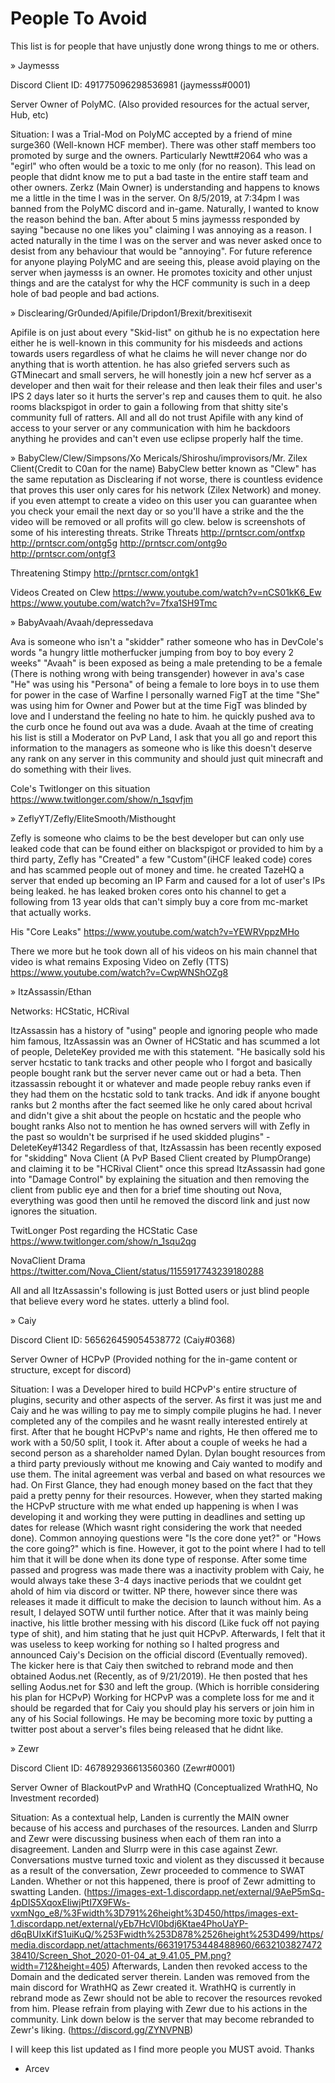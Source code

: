 # People To Avoid
This list is for people that have unjustly done wrong things to me or others.

» Jaymesss 

  Discord Client ID: 491775096298536981 (jaymesss#0001)

  Server Owner of PolyMC. (Also provided resources for the actual server, Hub, etc)

  Situation:
    I was a Trial-Mod on PolyMC accepted by a friend of mine surge360 (Well-known HCF member). There was other staff members too promoted
  by surge and the owners. Particularly Newtt#2064 who was a "egirl" who often would be a toxic to me only (for no reason). This lead on people
  that didnt know me to put a bad taste in the entire staff team and other owners. Zerkz (Main Owner) is understanding and happens to knows me a little in the time I was in the server.
  On 8/5/2019, at 7:34pm I was banned from the PolyMC discord and in-game. Naturally, I wanted to know the reason behind the ban. After about 5 mins jaymesss responded by
  saying "because no one likes you" claiming I was annoying as a reason. I acted naturally in the time I was on the server and was never asked once to desist from any behaviour
  that would be "annoying". For future reference for anyone playing PolyMC and are seeing this, please avoid playing on the server when jaymesss is an owner.
  He promotes toxicity and other unjust things and are the catalyst for why the HCF community is such in a deep hole of bad people and bad actions.
  
» Disclearing/Gr0unded/Apifile/Dripdon1/Brexit/brexitisexit

Apifile is on just about every "Skid-list" on github he is no expectation here either he is well-known in this community for his misdeeds and actions towards users regardless of what he claims he will never change nor do anything that is worth attention. he has also griefed servers such as GTMinecart and small servers, he will honestly join a new hcf server as a developer and then wait for their release and then leak their files and user's IPS 2 days later so it hurts the server's rep and causes them to quit. he also rooms blackspigot in order to gain a following from that shitty site's community full of ratters.
All and all do not trust Apifile with any kind of access to your server or any communication with him he backdoors anything he provides and can't even use eclipse properly half the time.

» BabyClew/Clew/Simpsons/Xo Mericals/Shiroshu/improvisors/Mr. Zilex Client(Credit to C0an for the name)
BabyClew better known as "Clew" has the same reputation as Disclearing if not worse, there is countless evidence that proves this user only cares for his network (Zilex Network) and money. if you even attempt to create a video on this user you can guarantee when you check your email the next day or so you'll have a strike and the the video will be removed or all profits will go clew. below is screenshots of some of his interesting threats.
Strike Threats http://prntscr.com/ontfxp http://prntscr.com/ontg5g http://prntscr.com/ontg9o http://prntscr.com/ontgf3

Threatening Stimpy http://prntscr.com/ontgk1

Videos Created on Clew https://www.youtube.com/watch?v=nCS01kK6_Ew https://www.youtube.com/watch?v=7fxa1SH9Tmc


» BabyAvaah/Avaah/depressedava

Ava is someone who isn't a "skidder" rather someone who has in DevCole's words "a hungry little motherfucker jumping from boy to boy every 2 weeks" "Avaah" is been exposed as being a male pretending to be a female (There is nothing wrong with being transgender) however in ava's case "He" was using his "Persona" of being a female to lore boys in to use them for power in the case of Warfine I personally warned FigT at the time "She" was using him for Owner and Power but at the time FigT was blinded by love and I understand the feeling no hate to him. he quickly pushed ava to the curb once he found out ava was a dude.
Avaah at the time of creating his list is still a Moderator on PvP Land, I ask that you all go and report this information to the managers as someone who is like this doesn't deserve any rank on any server in this community and should just quit minecraft and do something with their lives.

Cole's Twitlonger on this situation https://www.twitlonger.com/show/n_1sqvfjm


» ZeflyYT/Zefly/EliteSmooth/Misthought

Zefly is someone who claims to be the best developer but can only use leaked code that can be found either on blackspigot or provided to him by a third party, Zefly has "Created" a few "Custom"(iHCF leaked code) cores and has scammed people out of money and time. he created TazeHQ a server that ended up becoming an IP Farm and caused for a lot of user's IPs being leaked. he has leaked broken cores onto his channel to get a following from 13 year olds that can't simply buy a core from mc-market that actually works.

His "Core Leaks" https://www.youtube.com/watch?v=YEWRVppzMHo

There we more but he took down all of his videos on his main channel that video is what remains
Exposing Video on Zefly (TTS) https://www.youtube.com/watch?v=CwpWNShOZg8


» ItzAssassin/Ethan

Networks: HCStatic, HCRival

ItzAssassin has a history of "using" people and ignoring people who made him famous, ItzAssassin was an Owner of HCStatic and has scummed a lot of people, DeleteKey provided me with this statement.
"He basically sold his server hcstatic to tank tracks and other people who I forgot and basically people bought rank but the server never came out or had a beta. Then itzassassin rebought it or whatever and made people rebuy ranks even if they had them on the hcstatic sold to tank tracks. And idk if anyone bought ranks but 2 months after the fact seemed like he only cared about hcrival and didn't give a shit about the people on hcstatic and the people who bought ranks Also not to mention he has owned servers will with Zefly in the past so wouldn't be surprised if he used skidded plugins" - DeleteKey#1342
Regardless of that, ItzAssassin has been recently exposed for "skidding" Nova Client (A PvP Based Client created by PlumpOrange) and claiming it to be "HCRival Client" once this spread ItzAssassin had gone into "Damage Control" by explaining the situation and then removing the client from public eye and then for a brief time shouting out Nova, everything was good then until he removed the discord link and just now ignores the situation.

TwitLonger Post regarding the HCStatic Case https://www.twitlonger.com/show/n_1squ2qg

NovaClient Drama https://twitter.com/Nova_Client/status/1155917743239180288

All and all ItzAssassin's following is just Botted users or just blind people that believe every word he states. utterly a blind fool.

» Caiy

Discord Client ID: 565626459054538772 (Caiy#0368)

Server Owner of HCPvP (Provided nothing for the in-game content or structure, except for discord)

Situation:
I was a Developer hired to build HCPvP's entire structure of plugins, security and other aspects of the server.
As first it was just me and Caiy and he was willing to pay me to simply compile plugins he had. I never completed any of the compiles and he wasnt really interested entirely at first. After that he bought HCPvP's name and rights, He then offered me to work with a 50/50 split, I took it. After about a couple of weeks he had a second person as a shareholder named Dylan. Dylan bought resources from a third party previously without me knowing and Caiy wanted to modify and use them. The inital agreement was verbal and based on what resources we had. On First Glance, they had enough money based on the fact that they paid a pretty penny for their resources. However, when they started making the HCPvP structure with me what ended up happening is when I was developing it and working they were putting in deadlines and setting up dates for release (Which wasnt right considering the work that needed done). Common annoying questions were "Is the core done yet?" or "Hows the core going?" which is fine. However, it got to the point where I had to tell him that it will be done when its done type of response. After some time passed and progress was made there was a inactivity problem with Caiy, he would always take these 3-4 days inactive periods that we couldnt get ahold of him via discord or twitter. NP there, however since there was releases it made it difficult to make the decision to launch without him. As a result, I delayed SOTW until further notice.
After that it was mainly being inactive, his little brother messing with his discord (Like fuck off not paying type of shit), and him stating that he just quit HCPvP. Afterwards, I felt that it was useless to keep working for nothing so I halted progress and announced Caiy's Decision on the official discord (Eventually removed).
The kicker here is that Caiy then switched to rebrand mode and then obtained Aodus.net (Recently, as of 9/21/2019). He then posted that hes selling Aodus.net for $30 and left the group. (Which is horrible considering his plan for HCPvP)
Working for HCPvP was a complete loss for me and it should be regarded that for Caiy you should play his servers or join him in any of his Social followings. He may be becoming more toxic by putting a twitter post about a server's files being released that he didnt like.

» Zewr

Discord Client ID: 467892936613560360 (Zewr#0001)

Server Owner of BlackoutPvP and WrathHQ (Conceptualized WrathHQ, No Investment recorded)

Situation:
As a contextual help, Landen is currently the MAIN owner because of his access and purchases of the resources.
Landen and Slurrp and Zewr were discussing business when each of them ran into a disagreement. Landen and Slurrp were in this case against Zewr. Conversations mustve turned toxic and violent as they discussed it because as a result of the conversation, Zewr proceeded to commence to SWAT Landen. Whether or not this happened, there is proof of Zewr admitting to swatting Landen.
(https://images-ext-1.discordapp.net/external/9AeP5mSq-4pDIS5XqoxEIiwjPtI7X9FWs-vxmNgo_e8/%3Fwidth%3D791%26height%3D450/https/images-ext-1.discordapp.net/external/yEb7HcVl0bdj6Ktae4PhoUaYP-d6qBUIxKifS1uiKuQ/%253Fwidth%253D878%2526height%253D499/https/media.discordapp.net/attachments/663191753448488960/663210382747238410/Screen_Shot_2020-01-04_at_9.41.05_PM.png?width=712&height=405)
Afterwards, Landen then revoked access to the Domain and the dedicated server therein. Landen was removed from the main discord for WrathHQ as Zewr created it.
WrathHQ is currently in rebrand mode as Zewr should not be able to recover the resources revoked from him. 
Please refrain from playing with Zewr due to his actions in the community. Link down below is the server that may become rebranded to Zewr's liking.
(https://discord.gg/ZYNVPNB)

I will keep this list updated as I find more people you MUST avoid. Thanks
- Arcev




